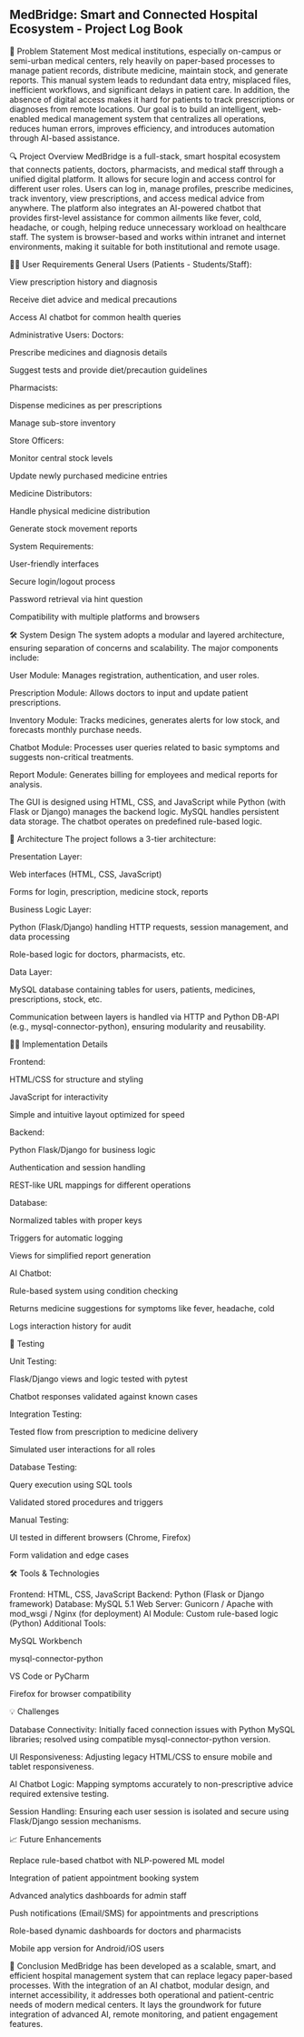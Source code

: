 ## MedBridge: Smart and Connected Hospital Ecosystem - Project Log Book

🧰 Problem Statement
Most medical institutions, especially on-campus or semi-urban medical centers, rely heavily on paper-based processes to manage patient records, distribute medicine, maintain stock, and generate reports. This manual system leads to redundant data entry, misplaced files, inefficient workflows, and significant delays in patient care. In addition, the absence of digital access makes it hard for patients to track prescriptions or diagnoses from remote locations. Our goal is to build an intelligent, web-enabled medical management system that centralizes all operations, reduces human errors, improves efficiency, and introduces automation through AI-based assistance.

🔍 Project Overview
MedBridge is a full-stack, smart hospital ecosystem that connects patients, doctors, pharmacists, and medical staff through a unified digital platform. It allows for secure login and access control for different user roles. Users can log in, manage profiles, prescribe medicines, track inventory, view prescriptions, and access medical advice from anywhere. The platform also integrates an AI-powered chatbot that provides first-level assistance for common ailments like fever, cold, headache, or cough, helping reduce unnecessary workload on healthcare staff. The system is browser-based and works within intranet and internet environments, making it suitable for both institutional and remote usage.

👨‍⚕️ User Requirements
General Users (Patients - Students/Staff):

View prescription history and diagnosis

Receive diet advice and medical precautions

Access AI chatbot for common health queries

Administrative Users:
Doctors:

Prescribe medicines and diagnosis details

Suggest tests and provide diet/precaution guidelines

Pharmacists:

Dispense medicines as per prescriptions

Manage sub-store inventory

Store Officers:

Monitor central stock levels

Update newly purchased medicine entries

Medicine Distributors:

Handle physical medicine distribution

Generate stock movement reports

System Requirements:

User-friendly interfaces

Secure login/logout process

Password retrieval via hint question

Compatibility with multiple platforms and browsers

🛠️ System Design
The system adopts a modular and layered architecture, ensuring separation of concerns and scalability. The major components include:

User Module: Manages registration, authentication, and user roles.

Prescription Module: Allows doctors to input and update patient prescriptions.

Inventory Module: Tracks medicines, generates alerts for low stock, and forecasts monthly purchase needs.

Chatbot Module: Processes user queries related to basic symptoms and suggests non-critical treatments.

Report Module: Generates billing for employees and medical reports for analysis.

The GUI is designed using HTML, CSS, and JavaScript while Python (with Flask or Django) manages the backend logic. MySQL handles persistent data storage. The chatbot operates on predefined rule-based logic.

🧱 Architecture
The project follows a 3-tier architecture:

Presentation Layer:

Web interfaces (HTML, CSS, JavaScript)

Forms for login, prescription, medicine stock, reports

Business Logic Layer:

Python (Flask/Django) handling HTTP requests, session management, and data processing

Role-based logic for doctors, pharmacists, etc.

Data Layer:

MySQL database containing tables for users, patients, medicines, prescriptions, stock, etc.

Communication between layers is handled via HTTP and Python DB-API (e.g., mysql-connector-python), ensuring modularity and reusability.

🧑‍💻 Implementation Details

Frontend:

HTML/CSS for structure and styling

JavaScript for interactivity

Simple and intuitive layout optimized for speed

Backend:

Python Flask/Django for business logic

Authentication and session handling

REST-like URL mappings for different operations

Database:

Normalized tables with proper keys

Triggers for automatic logging

Views for simplified report generation

AI Chatbot:

Rule-based system using condition checking

Returns medicine suggestions for symptoms like fever, headache, cold

Logs interaction history for audit

🧪 Testing

Unit Testing:

Flask/Django views and logic tested with pytest

Chatbot responses validated against known cases

Integration Testing:

Tested flow from prescription to medicine delivery

Simulated user interactions for all roles

Database Testing:

Query execution using SQL tools

Validated stored procedures and triggers

Manual Testing:

UI tested in different browsers (Chrome, Firefox)

Form validation and edge cases

🛠️ Tools & Technologies

Frontend: HTML, CSS, JavaScript
Backend: Python (Flask or Django framework)
Database: MySQL 5.1
Web Server: Gunicorn / Apache with mod_wsgi / Nginx (for deployment)
AI Module: Custom rule-based logic (Python)
Additional Tools:

MySQL Workbench

mysql-connector-python

VS Code or PyCharm

Firefox for browser compatibility

💡 Challenges

Database Connectivity: Initially faced connection issues with Python MySQL libraries; resolved using compatible mysql-connector-python version.

UI Responsiveness: Adjusting legacy HTML/CSS to ensure mobile and tablet responsiveness.

AI Chatbot Logic: Mapping symptoms accurately to non-prescriptive advice required extensive testing.

Session Handling: Ensuring each user session is isolated and secure using Flask/Django session mechanisms.

📈 Future Enhancements

Replace rule-based chatbot with NLP-powered ML model

Integration of patient appointment booking system

Advanced analytics dashboards for admin staff

Push notifications (Email/SMS) for appointments and prescriptions

Role-based dynamic dashboards for doctors and pharmacists

Mobile app version for Android/iOS users

📅 Conclusion
MedBridge has been developed as a scalable, smart, and efficient hospital management system that can replace legacy paper-based processes. With the integration of an AI chatbot, modular design, and internet accessibility, it addresses both operational and patient-centric needs of modern medical centers. It lays the groundwork for future integration of advanced AI, remote monitoring, and patient engagement features.
